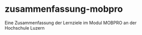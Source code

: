# zusammenfassung-mobpro
Eine Zusammenfassung der Lernziele im Modul MOBPRO an der Hochschule Luzern
